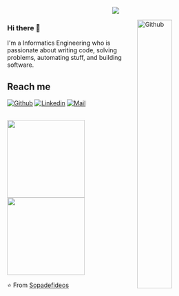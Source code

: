 <p align="center"><img src="https://i.imgur.com/A6bWGFl.gif"/></p>
<img width="40%" align="right" alt="Github" src="https://i.giphy.com/media/YQitE4YNQNahy/giphy.webp" />

### Hi there 👋

I'm a Informatics Engineering who is passionate about writing code, solving problems, automating stuff, and building software.

## Reach me 
[![Github](https://img.shields.io/github/followers/Sopadefideos?label=Follow&style=social)](https://github.com/Sopadefideos)
[![Linkedin](https://img.shields.io/badge/-Antonio%20Marfil-blue?style=flat-square&logo=linkedin&logoColor=white&link=https://www.linkedin.com/in/antonio-marfil-s%C3%A1nchez-a625601b9/)](https://www.linkedin.com/in/antonio-marfil-s%C3%A1nchez-a625601b9/)
[![Mail](https://img.shields.io/badge/-antonio_dev@sopadefideos.es-gray?style=flat-square&logo=gmail&logoColor=red&link=https://www.linkedin.com/in/antonio-marfil-s%C3%A1nchez-a625601b9/)](mailto:antonio_dev@sopadefideos.es)

<br/>

<a href="https://github.com/Sopadefideos">
  <img height="180em" src="https://github-readme-stats.vercel.app/api?username=Sopadefideos&theme=merko&show_icons=true" />
  <img height="180em" src="https://github-readme-stats.vercel.app/api/top-langs/?username=Sopadefideos&theme=merko&layout=compact" />
</a>

<br/>

⭐️ From [Sopadefideos](https://github.com/Sopadefideos)
